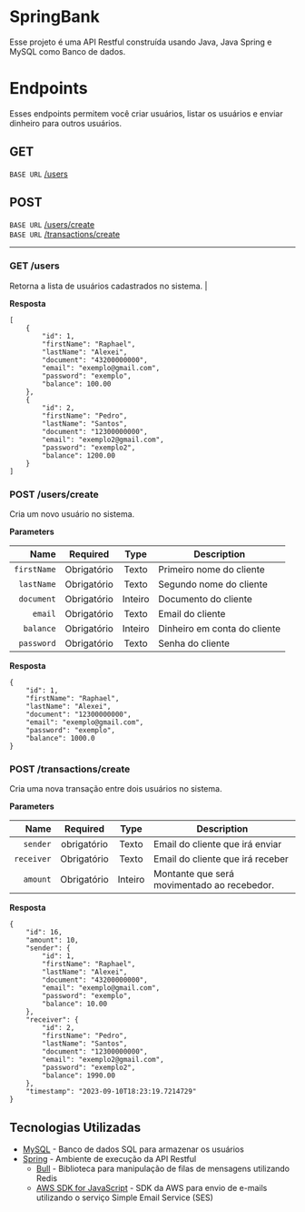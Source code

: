 # SpringBank

Esse projeto é uma API Restful construída usando Java, Java Spring e MySQL como Banco de dados.

# Endpoints

Esses endpoints permitem você criar usuários, listar os usuários e enviar dinheiro para outros usuários.

## GET
`BASE URL` [/users](#get-users)<br/>

## POST
`BASE URL` [/users/create](#post-userscreate)<br/>
`BASE URL` [/transactions/create](#)<br/>
___

### GET /users
Retorna a lista de usuários cadastrados no sistema.                                                                |

**Resposta**

```
[
	{
		"id": 1,
		"firstName": "Raphael",
		"lastName": "Alexei",
		"document": "43200000000",
		"email": "exemplo@gmail.com",
		"password": "exemplo",
		"balance": 100.00
	},
	{
		"id": 2,
		"firstName": "Pedro",
		"lastName": "Santos",
		"document": "12300000000",
		"email": "exemplo2@gmail.com",
		"password": "exemplo2",
		"balance": 1200.00
	}
]
```

### POST /users/create
Cria um novo usuário no sistema.

**Parameters**

|          Name | Required |  Type   | Description                                                                                                                                                           |
| -------------:|:--------:|:-------:| --------------------------------------------------------------------------------------------------------------------------------------------------------------------- |
|     `firstName` | Obrigatório | Texto  | Primeiro nome do cliente                                                                     |
|        `lastName` | Obrigatório | Texto  | Segundo nome do cliente |
| `document` | Obrigatório | Inteiro | Documento do cliente |
|       `email` | Obrigatório | Texto  | Email do cliente |
|    `balance` | Obrigatório | Inteiro  | Dinheiro em conta do cliente  |
|    `password` | Obrigatório | Texto  | Senha do cliente |

**Resposta**

```
{
	"id": 1,
	"firstName": "Raphael",
	"lastName": "Alexei",
	"document": "12300000000",
	"email": "exemplo@gmail.com",
	"password": "exemplo",
	"balance": 1000.0
}
```

### POST /transactions/create
Cria uma nova transação entre dois usuários no sistema.

**Parameters**

|          Name | Required |  Type   | Description                                                                                                                                                           |
| -------------:|:--------:|:-------:| --------------------------------------------------------------------------------------------------------------------------------------------------------------------- |
|     `sender` | obrigatório | Texto  | Email do cliente que irá enviar                                                                    |
|        `receiver` | Obrigatório | Texto  | Email do cliente que irá receber |
| `amount` | Obrigatório | Inteiro | Montante que será movimentado ao recebedor. |

**Resposta**

```
{
	"id": 16,
	"amount": 10,
	"sender": {
		"id": 1,
		"firstName": "Raphael",
		"lastName": "Alexei",
		"document": "43200000000",
		"email": "exemplo@gmail.com",
		"password": "exemplo",
		"balance": 10.00
	},
	"receiver": {
		"id": 2,
		"firstName": "Pedro",
		"lastName": "Santos",
		"document": "12300000000",
		"email": "exemplo2@gmail.com",
		"password": "exemplo2",
		"balance": 1990.00
	},
	"timestamp": "2023-09-10T18:23:19.7214729"
}
```

## Tecnologias Utilizadas

- [MySQL]([https://redis.io/](https://www.mysql.com)) - Banco de dados SQL para armazenar os usuários
- [Spring](https://spring.io) - Ambiente de execução da API Restful
  - [Bull](https://github.com/OptimalBits/bull) - Biblioteca para manipulação de filas de mensagens utilizando Redis
  - [AWS SDK for JavaScript](https://docs.aws.amazon.com/AWSJavaScriptSDK/latest/AWS/SES.html#constructor-property) - SDK da AWS para envio de e-mails utilizando o serviço Simple Email Service (SES)

